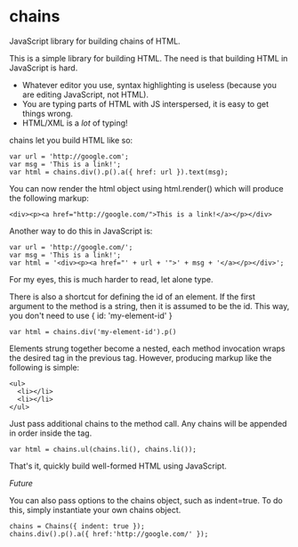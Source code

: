 chains
=====

JavaScript library for building chains of HTML.

This is a simple library for building HTML. The need is that building HTML in JavaScript is hard.

 - Whatever editor you use, syntax highlighting is useless (because you are editing JavaScript, not HTML).
 - You are typing parts of HTML with JS interspersed, it is easy to get things wrong.
 - HTML/XML is a _lot_ of typing!

chains let you build HTML like so:

    var url = 'http://google.com';
    var msg = 'This is a link!';
    var html = chains.div().p().a({ href: url }).text(msg);

You can now render the html object using html.render() which will produce the following markup:

    <div><p><a href="http://google.com/">This is a link!</a></p></div>

Another way to do this in JavaScript is:

    var url = 'http://google.com/';
    var msg = 'This is a link!';
    var html = '<div><p><a href="' + url + '">' + msg + '</a></p></div>';

For my eyes, this is much harder to read, let alone type.

There is also a shortcut for defining the id of an element. If the first argument to the
method is a string, then it is assumed to be the id. This way, you don't need to use { id:
 'my-element-id' }

    var html = chains.div('my-element-id').p()

Elements strung together become a nested, each method invocation wraps the desired tag in
the previous tag. However, producing markup like the following is simple:

    <ul>
      <li></li>
      <li></li>
    </ul>

Just pass additional chains to the method call. Any chains will be appended in order inside the tag.

    var html = chains.ul(chains.li(), chains.li());

That's it, quickly build well-formed HTML using JavaScript.

*Future*

You can also pass options to the chains object, such as indent=true. To do this, simply instantiate your
own chains object.

    chains = Chains({ indent: true });
    chains.div().p().a({ href:'http://google.com/' });
